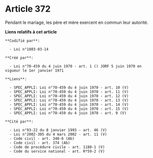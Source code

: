 # Article 372

Pendant le mariage, les père et mère exercent en commun leur autorité.

**Liens relatifs à cet article**

	**Codifié par**:

	  - Loi n°1803-03-14

	**Créé par**:

	  - Loi n°70-459 du 4 juin 1970 - art. 1 () JORF 5 juin 1970 en vigueur le 1er janvier 1971

	**Liens**:

	  - SPEC_APPLI: Loi n°70-459 du 4 juin 1970 - art. 10 (V)
	  - SPEC_APPLI: Loi n°70-459 du 4 juin 1970 - art. 11 (V)
	  - SPEC_APPLI: Loi n°70-459 du 4 juin 1970 - art. 12 (V)
	  - SPEC_APPLI: Loi n°70-459 du 4 juin 1970 - art. 13 (V)
	  - SPEC_APPLI: Loi n°70-459 du 4 juin 1970 - art. 14 (V)
	  - SPEC_APPLI: Loi n°70-459 du 4 juin 1970 - art. 15 (V)
	  - SPEC_APPLI: Loi n°70-459 du 4 juin 1970 - art. 9 (V)

	**Cité par**:

	  - Loi n°93-22 du 8 janvier 1993 - art. 46 (V)
	  - Loi n°2002-305 du 4 mars 2002 - art. 11 (V)
	  - Code civil - art. 340-6 (Ab)
	  - Code civil - art. 374 (Ab)
	  - Code de procédure civile - art. 1180-1 (V)
	  - Code du service national - art. R*59-2 (V)
